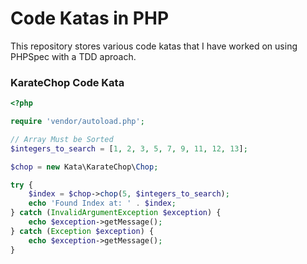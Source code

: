 # Code Katas in PHP 
This repository stores various code katas that I have worked on using PHPSpec with a TDD aproach. 

### KarateChop Code Kata
```php
<?php

require 'vendor/autoload.php';

// Array Must be Sorted
$integers_to_search = [1, 2, 3, 5, 7, 9, 11, 12, 13];

$chop = new Kata\KarateChop\Chop;

try {
    $index = $chop->chop(5, $integers_to_search);
    echo 'Found Index at: ' . $index;
} catch (InvalidArgumentException $exception) {
    echo $exception->getMessage();
} catch (Exception $exception) {
    echo $exception->getMessage();
}

```
